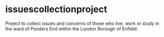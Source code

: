 # issuescollectionproject
Project to collect issues and concerns of those who live, work or study in the ward of Ponders End within the London Borough of Enfield.
